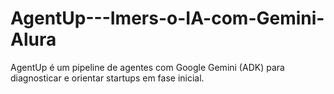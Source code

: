 # AgentUp---Imers-o-IA-com-Gemini-Alura
AgentUp é um pipeline de agentes com Google Gemini (ADK) para diagnosticar e orientar startups em fase inicial.

